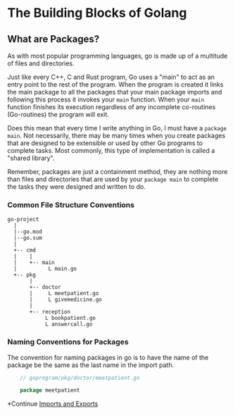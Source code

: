 # The Building Blocks of Golang

## What are Packages?

As with most popular programming languages, go is made up of a multitude of files and directories. 

Just like every C++, C and Rust program, Go uses a "main" to act as an entry point to the rest of the program. When the program is created it links the main package to all the packages that your main package imports and following this process it invokes your `main` function. When your `main` function finishes its execution regardless of any incomplete co-routines (Go-routines) the program will exit. 

Does this mean that every time I write anything in Go, I must have a `package main`. Not necessarily, there may be many times when you create packages that are designed to be extensible or used by other Go programs to complete tasks. Most commonly, this type of implementation is called a "shared library". 

Remember, packages are just a containment method, they are nothing more than files and directories that are used by your `package main` to complete the tasks they were designed and written to do. 

### Common File Structure Conventions

```
go-project
  |
  |--go.mod
  |--go.sum
  |
  +-- cmd
  |    |
  |    +-- main
  |          L main.go 
  +-- pkg
       |
       +-- doctor
       |     L meetpatient.go
   	   |	 L givemedicine.go
       |
       +-- reception
            L bookpatient.go
   	  		L answercall.go
```


### Naming Conventions for Packages

The convention for naming packages in go is to have the name of the package be the same as the last name in the import path. 

```go
	// goprogram/pkg/doctor/meetpatient.go

	package meetpatient
```


*Continue 
[Imports and Exports](obsidian://open?vault=The%20Go%20Bible&file=Before%20The%20Code%2F002%20Imports%20and%20Exports)




